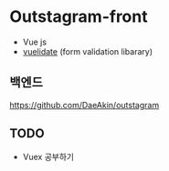 # Outstagram-front

- Vue js
- [vuelidate](https://github.com/vuelidate/vuelidate) (form validation libarary)


## 백엔드 

https://github.com/DaeAkin/outstagram


## TODO
- Vuex 공부하기